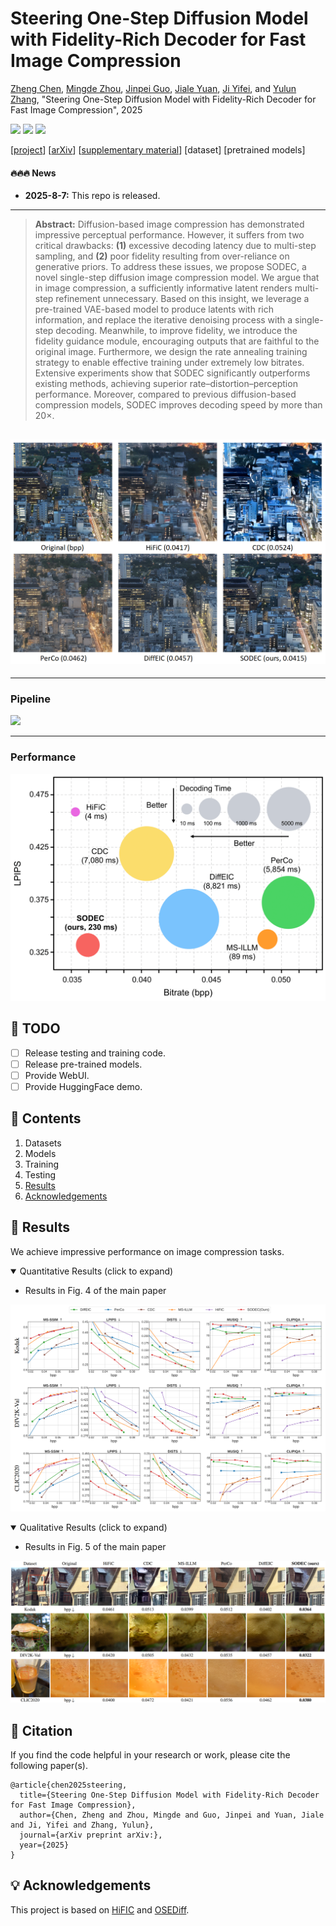 
# Steering One-Step Diffusion Model with Fidelity-Rich Decoder for Fast Image Compression
[Zheng Chen](https://zheng-chen.cn), [Mingde Zhou](https://orcid.org/0009-0003-6642-7349), [Jinpei Guo](https://jp-guo.github.io/), [Jiale Yuan](https://www.linkedin.com/in/jiale-yuan-0100a0223/), [Ji Yifei](https://github.com/Niax23), and [Yulun Zhang](http://yulunzhang.com/), "Steering One-Step Diffusion Model with Fidelity-Rich Decoder for Fast Image Compression", 2025

<div>
<a href="https://github.com/zhengchen1999/SODEC/releases" target='_blank' style="text-decoration: none;"><img src="https://img.shields.io/github/downloads/zhengchen1999/SODEC/total?color=green&style=flat"></a>
<a href="https://github.com/zhengchen1999/SODEC" target='_blank' style="text-decoration: none;"><img src="https://visitor-badge.laobi.icu/badge?page_id=zhengchen1999/SODEC"></a>
<a href="https://github.com/zhengchen1999/SODEC" target='_blank' style="text-decoration: none;"><img src="https://img.shields.io/github/stars/zhengchen1999/SODEC?style=social"></a>
</div>


[[project](https://zhengchen1999.github.io/SODEC)] [[arXiv]()] [[supplementary material](https://github.com/zhengchen1999/SODEC/releases/download/v1/Supplementary_Material.pdf)] [dataset] [pretrained models]



#### 🔥🔥🔥 News

- **2025-8-7:** This repo is released.

---

> **Abstract:** Diffusion-based image compression has demonstrated impressive perceptual performance. However, it suffers from two critical drawbacks: **(1)** excessive decoding latency due to multi-step sampling, and **(2)** poor fidelity resulting from over-reliance on generative priors. To address these issues, we propose SODEC, a novel single-step diffusion image compression model. We argue that in image compression, a sufficiently informative latent renders multi-step refinement unnecessary. Based on this insight, we leverage a pre-trained VAE-based model to produce latents with rich information, and replace the iterative denoising process with a single-step decoding. Meanwhile, to improve fidelity, we introduce the fidelity guidance module, encouraging outputs that are faithful to the original image. Furthermore, we design the rate annealing training strategy to enable effective training under extremely low bitrates. Extensive experiments show that SODEC significantly outperforms existing methods, achieving superior rate–distortion–perception performance. Moreover, compared to previous diffusion-based compression models, SODEC improves decoding speed by more than 20×.


![](figs/example1.png)
---

---

### Pipeline

![](figs/Pipeline.png)

---

### Performance

<img src="figs/Performance.png">

## 🔖 TODO

- [ ] Release testing and training code.
- [ ] Release pre-trained models.
- [ ] Provide WebUI.
- [ ] Provide HuggingFace demo.

## 🔗 Contents

1. Datasets
1. Models
1. Training
1. Testing
1. [Results](#results)
1. [Acknowledgements](#acknowledgements)

## <a name="results"></a>🔎 Results

We achieve impressive performance on image compression tasks.

<details open>
<summary>Quantitative Results (click to expand)</summary>

- Results in Fig. 4 of the main paper

<p align="center">
  <img width="900" src="figs/result_Fig4.png">
</p>
</details>

<details open>
<summary>Qualitative Results (click to expand)</summary>

- Results in Fig. 5 of the main paper

<p align="center">
  <img width="900" src="figs/result_Fig5.png">
</p>

</details>

## <a name="citation"></a>📎 Citation

If you find the code helpful in your research or work, please cite the following paper(s).

```
@article{chen2025steering,
  title={Steering One-Step Diffusion Model with Fidelity-Rich Decoder for Fast Image Compression},
  author={Chen, Zheng and Zhou, Mingde and Guo, Jinpei and Yuan, Jiale and Ji, Yifei and Zhang, Yulun},
  journal={arXiv preprint arXiv:},
  year={2025}
}
```

## <a name="acknowledgements"></a>💡 Acknowledgements

This project is based on [HiFIC](https://github.com/Justin-Tan/high-fidelity-generative-compression) and [OSEDiff](https://github.com/cswry/OSEDiff).


